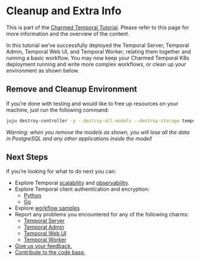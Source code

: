 # Cleanup and Extra Info

This is part of the
[Charmed Temporal Tutorial](https://discourse.charmhub.io/t/charmed-temporal-k8s-tutorial-introduction/11777).
Please refer to this page for more information and the overview of the content.

In this tutorial we’ve successfully deployed the Temporal Server, Temporal
Admin, Temporal Web UI, and Temporal Worker, relating them together and running
a basic workflow. You may now keep your Charmed Temporal K8s deployment running
and write more complex workflows, or clean up your environment as shown below.

## Remove and Cleanup Environment

If you’re done with testing and would like to free up resources on your machine,
just run the following command:

```bash
juju destroy-controller -y --destroy-all-models --destroy-storage temporal-controller
```

_Warning: when you remove the models as shown, you will lose all the data in
PostgreSQL and any other applications inside the model!_

## Next Steps

If you’re looking for what to do next you can:

- Explore Temporal
  [scalability](https://discourse.charmhub.io/t/charmed-temporal-k8s-how-to-scaling/10840)
  and
  [observability](https://discourse.charmhub.io/t/charmed-temporal-k8s-how-to-observability/11787).
- Explore
  Temporal client authentication and encryption:
    - [Python](https://github.com/canonical/temporal-lib-py)
    - [Go](https://github.com/canonical/temporal-lib-go)
- Explore [workflow samples](https://github.com/temporalio/samples-python)
- Report any problems you encountered for any of the following charms:
  - [Temporal Server](https://github.com/canonical/temporal-k8s-operator/issues)
  - [Temporal Admin](https://github.com/canonical/temporal-admin-k8s-operator/issues)
  - [Temporal Web UI](https://github.com/canonical/temporal-ui-k8s-operator/issues)
  - [Temporal Worker](https://github.com/canonical/temporal-worker-k8s-operator/issues)
- [Give us your feedback.](https://discourse.charmhub.io/t/temporal-server-documentation-overview/8948)
- [Contribute to the code base.](https://github.com/canonical/temporal-k8s-operator/issues)
